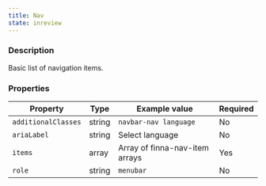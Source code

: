 ```yaml
---
title: Nav
state: inreview
---
```


### Description

Basic list of navigation items.

### Properties

| Property            | Type   | Example value                  | Required |
| ------------------- | ------ | ------------------------------ | -------- |
| `additionalClasses` | string | `navbar-nav language`          | No       |
| `ariaLabel`         | string | Select language                | No       |
| `items`             | array  | Array of finna-nav-item arrays | Yes      |
| `role`              | string | `menubar`                      | No       |
